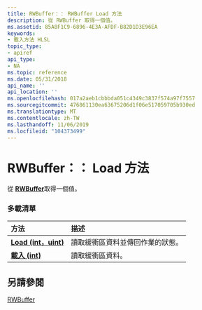 ```yaml
---
title: RWBuffer：： RWBuffer Load 方法
description: 從 RWBuffer 取得一個值。
ms.assetid: 85A8F1C9-6896-4E3A-AFDF-B82D1D3E96EA
keywords:
- 載入方法 HLSL
topic_type:
- apiref
api_type:
- NA
ms.topic: reference
ms.date: 05/31/2018
api_name: ''
api_location: ''
ms.openlocfilehash: 017a2aeb1cbbbda051c4349c3837f574a97f7557
ms.sourcegitcommit: 476861130ea63675206d1f06e517059705b930ed
ms.translationtype: MT
ms.contentlocale: zh-TW
ms.lasthandoff: 11/06/2019
ms.locfileid: "104373499"
---
```

# <a name="rwbufferload-methods"></a>RWBuffer：： Load 方法

從 [**RWBuffer**](sm5-object-rwbuffer.md)取得一個值。

### <a name="overload-list"></a>多載清單



| 方法                                              | 描述                                                       |
|:----------------------------------------------------|:------------------------------------------------------------------|
| [**Load (int，uint)**](rwbuffer-load-float-uint-.md) | 讀取緩衝區資料並傳回作業的狀態。<br/> |
| [**載入 (int)**](rwbuffer-load-float-.md)           | 讀取緩衝區資料。<br/>                                     |



## <a name="see-also"></a>另請參閱

<dl> <dt>

[RWBuffer](sm5-object-rwbuffer.md)
</dt> </dl>

 

 





